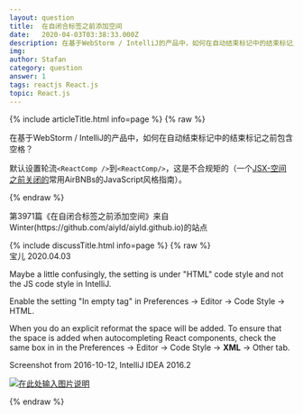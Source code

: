 ```yaml
---
layout: question
title:  在自闭合标签之前添加空间
date:   2020-04-03T03:38:33.000Z
description: 在基于WebStorm / IntelliJ的产品中，如何在自动结束标记中的结束标记之前包含空格？默认设置轮流<ReactComp />到<React...
img: 
author: Stafan
category: question
answer: 1
tags: reactjs React.js
topic: React.js
---
```

<div class="article-root">
  <div class="article">
    {% include articleTitle.html info=page %}
    {% raw %}
    <div class="article-content"><p><font style="vertical-align: inherit;"><font style="vertical-align: inherit;">在基于WebStorm / IntelliJ的产品中，如何在自动结束标记中的结束标记之前包含空格？</font></font></p>

<p><font style="vertical-align: inherit;"><font style="vertical-align: inherit;">默认设置轮流</font></font><code>&lt;ReactComp /&gt;</code><font style="vertical-align: inherit;"><font style="vertical-align: inherit;">到</font></font><code>&lt;ReactComp/&gt;</code><font style="vertical-align: inherit;"><font style="vertical-align: inherit;">，这是不合规矩的（一个</font></font><a href="https://github.com/yannickcr/eslint-plugin-react/blob/master/docs/rules/jsx-space-before-closing.md" rel="noreferrer"><font style="vertical-align: inherit;"><font style="vertical-align: inherit;">JSX-空间之前关闭的</font></font></a><font style="vertical-align: inherit;"><font style="vertical-align: inherit;">常用AirBNBs的JavaScript风格指南）。</font></font></p></div>
    {% endraw %}
  </div>
  <p class="winter_mark">第3971篇《在自闭合标签之前添加空间》来自Winter(https://github.com/aiyld/aiyld.github.io)的站点</p>
  <div class="discuss-wrapper">
    {% include discussTitle.html info=page %}
    {% raw %}
    <div class="discuss-list">
    <div class="discuss-item">
        <div class="discuss-parent">
          <div class="discuss-meta">
            <span class="discuss-user">宝儿</span>
            <span class="discuss-time">2020.04.03</span>
          </div>
          <div class="discuss-comment"><p>Maybe a little confusingly, the setting is under "HTML" code style and not the JS code style in IntelliJ. </p>

<p>Enable the setting "In empty tag" in Preferences -&gt; Editor -&gt; Code Style -&gt; HTML.</p>

<p>When you do an explicit reformat the space will be added. To ensure that the space is added when autocompleting React components, check the same box in in the Preferences -&gt; Editor -&gt; Code Style -&gt; <strong>XML</strong> -&gt; Other tab.</p>

<p>Screenshot from 2016-10-12, IntelliJ IDEA 2016.2</p>

<p><a href="https://i.stack.imgur.com/9ESoy.png" rel="noreferrer"><img src="https://i.stack.imgur.com/9ESoy.png" alt="在此处输入图片说明"></a></p></div>
        </div></div>
    </div>
    {% endraw %}
  </div>
<div>
